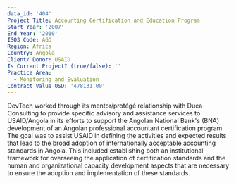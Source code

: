 ```yaml
---
data_id: '404'
Project Title: Accounting Certification and Education Program
Start Year: '2007'
End Year: '2010'
ISO3 Code: AGO
Region: Africa
Country: Angola
Client/ Donor: USAID
Is Current Project? (true/false): ''
Practice Area:
  - Monitoring and Evaluation
Contract Value USD: '478131.00'
---
```

DevTech worked through its mentor/protégé relationship with Duca Consulting to provide specific advisory and assistance services to USAID/Angola in its efforts to support the Angolan National Bank's (BNA) development of an Angolan professional accountant certification program. The goal was to assist USAID in defining the activities and expected results that lead to the broad adoption of internationally acceptable accounting standards in Angola. This included establishing both an institutional framework for overseeing the application of certification standards and the human and organizational capacity development aspects that are necessary to ensure the adoption and implementation of these standards.